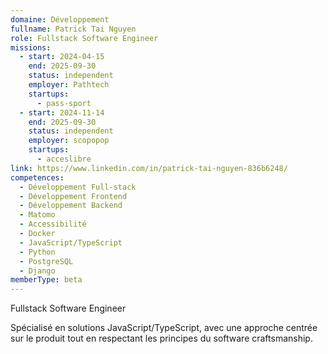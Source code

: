 ```yaml
---
domaine: Développement
fullname: Patrick Tai Nguyen
role: Fullstack Software Engineer
missions:
  - start: 2024-04-15
    end: 2025-09-30
    status: independent
    employer: Pathtech
    startups:
      - pass-sport
  - start: 2024-11-14
    end: 2025-09-30
    status: independent
    employer: scopopop
    startups:
      - acceslibre
link: https://www.linkedin.com/in/patrick-tai-nguyen-836b6248/
competences:
  - Développement Full-stack
  - Développement Frontend
  - Développement Backend
  - Matomo
  - Accessibilité
  - Docker
  - JavaScript/TypeScript
  - Python
  - PostgreSQL
  - Django
memberType: beta
---
```

Fullstack Software Engineer

Spécialisé en solutions JavaScript/TypeScript, avec une approche centrée sur le produit tout en respectant les principes du software craftsmanship.







